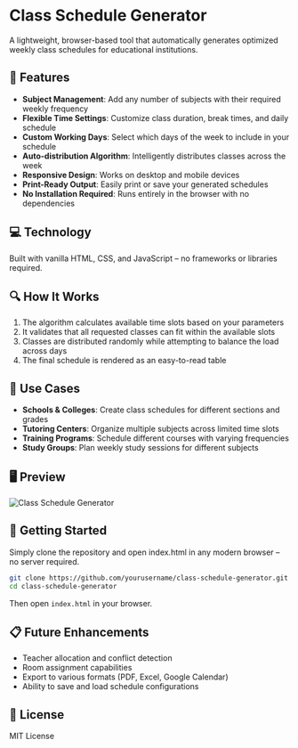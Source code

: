 # Class Schedule Generator

A lightweight, browser-based tool that automatically generates optimized weekly class schedules for educational institutions.

## 🚀 Features

- **Subject Management**: Add any number of subjects with their required weekly frequency
- **Flexible Time Settings**: Customize class duration, break times, and daily schedule
- **Custom Working Days**: Select which days of the week to include in your schedule
- **Auto-distribution Algorithm**: Intelligently distributes classes across the week
- **Responsive Design**: Works on desktop and mobile devices
- **Print-Ready Output**: Easily print or save your generated schedules
- **No Installation Required**: Runs entirely in the browser with no dependencies

## 💻 Technology

Built with vanilla HTML, CSS, and JavaScript – no frameworks or libraries required.

## 🔍 How It Works

1. The algorithm calculates available time slots based on your parameters
2. It validates that all requested classes can fit within the available slots
3. Classes are distributed randomly while attempting to balance the load across days
4. The final schedule is rendered as an easy-to-read table

## 🎯 Use Cases

- **Schools & Colleges**: Create class schedules for different sections and grades
- **Tutoring Centers**: Organize multiple subjects across limited time slots
- **Training Programs**: Schedule different courses with varying frequencies
- **Study Groups**: Plan weekly study sessions for different subjects

## 🖥️ Preview

![Class Schedule Generator](https://placeholder-for-your-screenshot.com)

## 🚀 Getting Started

Simply clone the repository and open index.html in any modern browser – no server required.

```bash
git clone https://github.com/yourusername/class-schedule-generator.git
cd class-schedule-generator
```

Then open `index.html` in your browser.

## 📋 Future Enhancements

- Teacher allocation and conflict detection
- Room assignment capabilities
- Export to various formats (PDF, Excel, Google Calendar)
- Ability to save and load schedule configurations

## 📄 License

MIT License
